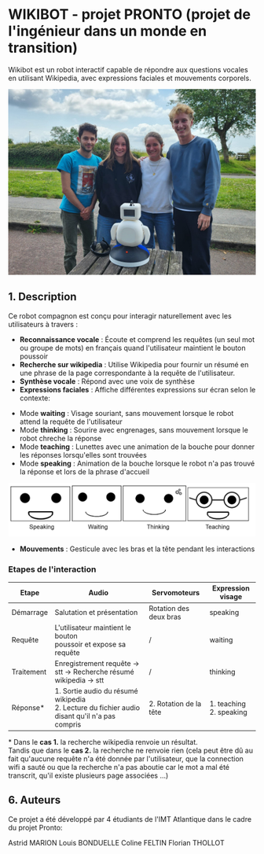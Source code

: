 # WIKIBOT - projet PRONTO (projet de l'ingénieur dans un monde en transition)
Wikibot est un robot interactif capable de répondre aux questions vocales en utilisant Wikipedia, avec expressions faciales et mouvements corporels.

<img src="./images/Equipe.jpg">

## 1. Description
Ce robot compagnon est conçu pour interagir naturellement avec les utilisateurs à travers :

* **Reconnaissance vocale** : Écoute et comprend les requêtes (un seul mot ou groupe de mots) en français quand l'utilisateur maintient le bouton poussoir 
* **Recherche sur wikipedia** : Utilise Wikipedia pour fournir un résumé en une phrase de la page correspondante à la requête de l'utilisateur.
* **Synthèse vocale** : Répond avec une voix de synthèse
* **Expressions faciales** : Affiche différentes expressions sur écran selon le contexte:<br>
- Mode **waiting** : Visage souriant, sans mouvement lorsque le robot attend la requête de l'utilisateur
- Mode **thinking** : Sourire avec engrenages, sans mouvement lorsque le robot chreche la réponse
- Mode **teaching** : Lunettes avec une animation de la bouche pour donner les réponses lorsqu'elles sont trouvées
- Mode **speaking** : Animation de la bouche lorsque le robot n'a pas trouvé la réponse et lors de la phrase d'accueil
<img src="./images/Expressions.png" width="700" >

* **Mouvements** : Gesticule avec les bras et la tête pendant les interactions


### Etapes de l'interaction

|Etape     |Audio                                                                                          |Servomoteurs          | Expression visage |
|-----------|------------------------------------------------------------------------------------------------|-----------------------|---|
|Démarrage|Salutation et présentation                                                                     |Rotation des deux bras |speaking|
|Requête   |L'utilisateur maintient le bouton<br> poussoir et expose sa requête                             |/                     |waiting|
|Traitement|Enregistrement requête -> stt -> Recherche résumé wikipedia -> stt                              |/                     |thinking|
|Réponse*  |1. Sortie audio du résumé wikipedia<br> 2. Lecture du fichier audio disant qu'il n'a pas compris|2. Rotation de la tête|1. teaching<br> 2. speaking|

\* Dans le **cas 1.** la recherche wikipedia renvoie un résultat. <br>
Tandis que dans le **cas 2.** la recherche ne renvoie rien (cela peut être dû au fait qu'aucune requête n'a été donnée par l'utilisateur, que la connection wifi a sauté ou que la recherche n'a pas aboutie car le mot a mal été transcrit, qu'il existe plusieurs page associées ...)

## 6. Auteurs
Ce projet a été développé par 4 étudiants de l'IMT Atlantique dans le cadre du projet Pronto:

Astrid MARION
Louis BONDUELLE
Coline FELTIN
Florian THOLLOT
